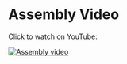# Assembly Video

Click to watch on YouTube:

[![Assembly video](https://img.youtube.com/vi/T4L4ywKFfpU/0.jpg)](https://www.youtube.com/watch?v=T4L4ywKFfpU)
